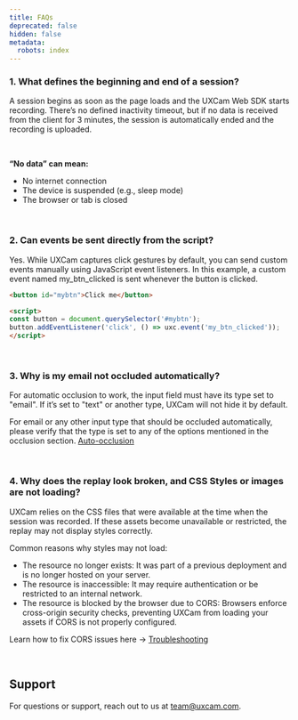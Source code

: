 ```yaml
---
title: FAQs
deprecated: false
hidden: false
metadata:
  robots: index
---
```

### 1. What defines the beginning and end of a session?

A session begins as soon as the page loads and the UXCam Web SDK starts recording. There’s no defined inactivity timeout, but if no data is received from the client for 3 minutes, the session is automatically ended and the recording is uploaded.

<br />

**“No data” can mean:**

* No internet connection
* The device is suspended (e.g., sleep mode)
* The browser or tab is closed

<br />

### 2. Can events be sent directly from the script?

Yes. While UXCam captures click gestures by default, you can send custom events manually using JavaScript event listeners. In this example, a custom event named my\_btn\_clicked is sent whenever the button is clicked.

```html
<button id="mybtn">Click me</button>

<script>
const button = document.querySelector('#mybtn');
button.addEventListener('click', () => uxc.event('my_btn_clicked'));
</script>
```

<br />

### 3. Why is my email not occluded automatically?

For automatic occlusion to work, the input field must have its type set to "email". If it’s set to "text" or another type, UXCam will not hide it by default.

For email or any other input type that should be occluded automatically, please verify that the type is set to any of the options mentioned in the occlusion section. [Auto-occlusion](https://developer.uxcam.com/docs/installation#default-occlusion)

<br />

### 4. Why does the replay look broken, and CSS Styles or images are not loading?

UXCam relies on the CSS files that were available at the time when the session was recorded. If these assets become unavailable or restricted, the replay may not display styles correctly.

Common reasons why styles may not load:

* The resource no longer exists: It was part of a previous deployment and is no longer hosted on your server.
* The resource is inaccessible: It may require authentication or be restricted to an internal network.
* The resource is blocked by the browser due to CORS: Browsers enforce cross-origin security checks, preventing UXCam from loading your assets if CORS is not properly configured.

Learn how to fix CORS issues here → [Troubleshooting](\[https://developer.uxcam.com/v2.0-draft/update/docs/troubleshooting#/]\(https://developer.uxcam.com/v2.0-draft/update/docs/troubleshooting#/\))

<br />

## Support

For questions or support, reach out to us at [team@uxcam.com](mailto:team@uxcam.com).